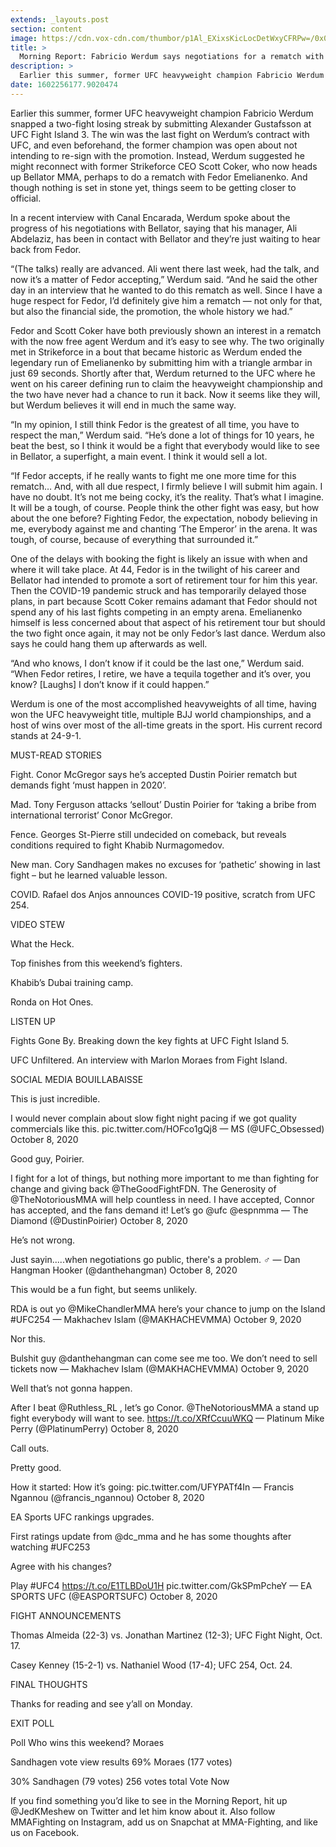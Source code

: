 ```yaml
--- 
extends: _layouts.post 
section: content 
image: https://cdn.vox-cdn.com/thumbor/p1Al_EXixsKicLocDetWxyCFRPw=/0x0:1920x1005/fit-in/1200x630/cdn.vox-cdn.com/uploads/chorus_asset/file/9410735/230_Fabricio_Werdum.jpg 
title: > 
  Morning Report: Fabricio Werdum says negotiations for a rematch with Fedor Emelianenko ‘really are advanced’ 
description: > 
  Earlier this summer, former UFC heavyweight champion Fabricio Werdum snapped a two-fight losing streak by submitting Alexander Gustafsson at UFC Fight Island 3.Instead, Werdum suggested he might reconnect with former Strikeforce CEO Scott Coker, who now heads up Bellator MMA, perhaps to do a rematch with Fedor Emelianenko.Ali went there last week, had the talk, and now it’s a matter of Fedor accepting,” Werdum said.“In my opinion, I still think Fedor is the greatest of all time, you have to respect the man,” Werdum said.Play #UFC4 https://t.co/E1TLBDoU1H pic.twitter.com/GkSPmPcheY — EA SPORTS UFC (@EASPORTSUFC) October 8, 2020FIGHT ANNOUNCEMENTSThomas Almeida (22-3) vs. Jonathan Martinez (12-3); UFC Fight Night, Oct. 17. 
date: 1602256177.9020474 
--- 
```

Earlier this summer, former UFC heavyweight champion Fabricio Werdum snapped a two-fight losing streak by submitting Alexander Gustafsson at UFC Fight Island 3. The win was the last fight on Werdum’s contract with UFC, and even beforehand, the former champion was open about not intending to re-sign with the promotion. Instead, Werdum suggested he might reconnect with former Strikeforce CEO Scott Coker, who now heads up Bellator MMA, perhaps to do a rematch with Fedor Emelianenko. And though nothing is set in stone yet, things seem to be getting closer to official.

In a recent interview with Canal Encarada, Werdum spoke about the progress of his negotiations with Bellator, saying that his manager, Ali Abdelaziz, has been in contact with Bellator and they’re just waiting to hear back from Fedor.

“(The talks) really are advanced. Ali went there last week, had the talk, and now it’s a matter of Fedor accepting,” Werdum said. “And he said the other day in an interview that he wanted to do this rematch as well. Since I have a huge respect for Fedor, I’d definitely give him a rematch — not only for that, but also the financial side, the promotion, the whole history we had.”

Fedor and Scott Coker have both previously shown an interest in a rematch with the now free agent Werdum and it’s easy to see why. The two originally met in Strikeforce in a bout that became historic as Werdum ended the legendary run of Emelianenko by submitting him with a triangle armbar in just 69 seconds. Shortly after that, Werdum returned to the UFC where he went on his career defining run to claim the heavyweight championship and the two have never had a chance to run it back. Now it seems like they will, but Werdum believes it will end in much the same way.

“In my opinion, I still think Fedor is the greatest of all time, you have to respect the man,” Werdum said. “He’s done a lot of things for 10 years, he beat the best, so I think it would be a fight that everybody would like to see in Bellator, a superfight, a main event. I think it would sell a lot.

“If Fedor accepts, if he really wants to fight me one more time for this rematch… And, with all due respect, I firmly believe I will submit him again. I have no doubt. It’s not me being cocky, it’s the reality. That’s what I imagine. It will be a tough, of course. People think the other fight was easy, but how about the one before? Fighting Fedor, the expectation, nobody believing in me, everybody against me and chanting ‘The Emperor’ in the arena. It was tough, of course, because of everything that surrounded it.”

One of the delays with booking the fight is likely an issue with when and where it will take place. At 44, Fedor is in the twilight of his career and Bellator had intended to promote a sort of retirement tour for him this year. Then the COVID-19 pandemic struck and has temporarily delayed those plans, in part because Scott Coker remains adamant that Fedor should not spend any of his last fights competing in an empty arena. Emelianenko himself is less concerned about that aspect of his retirement tour but should the two fight once again, it may not be only Fedor’s last dance. Werdum also says he could hang them up afterwards as well.

“And who knows, I don’t know if it could be the last one,” Werdum said. “When Fedor retires, I retire, we have a tequila together and it’s over, you know? [Laughs] I don’t know if it could happen.”

Werdum is one of the most accomplished heavyweights of all time, having won the UFC heavyweight title, multiple BJJ world championships, and a host of wins over most of the all-time greats in the sport. His current record stands at 24-9-1.

MUST-READ STORIES

Fight. Conor McGregor says he’s accepted Dustin Poirier rematch but demands fight ‘must happen in 2020’.

Mad. Tony Ferguson attacks ‘sellout’ Dustin Poirier for ‘taking a bribe from international terrorist’ Conor McGregor.

Fence. Georges St-Pierre still undecided on comeback, but reveals conditions required to fight Khabib Nurmagomedov.

New man. Cory Sandhagen makes no excuses for ‘pathetic’ showing in last fight – but he learned valuable lesson.

COVID. Rafael dos Anjos announces COVID-19 positive, scratch from UFC 254.

VIDEO STEW

What the Heck.

Top finishes from this weekend’s fighters.

Khabib’s Dubai training camp.

Ronda on Hot Ones.

LISTEN UP

Fights Gone By. Breaking down the key fights at UFC Fight Island 5.

UFC Unfiltered. An interview with Marlon Moraes from Fight Island.

SOCIAL MEDIA BOUILLABAISSE

This is just incredible.

I would never complain about slow fight night pacing if we got quality commercials like this. pic.twitter.com/HOFco1gQj8 — MS (@UFC_Obsessed) October 8, 2020

Good guy, Poirier.

I fight for a lot of things, but nothing more important to me than fighting for change and giving back @TheGoodFightFDN. The Generosity of @TheNotoriousMMA will help countless in need. I have accepted, Connor has accepted, and the fans demand it! Let’s go @ufc @espnmma — The Diamond (@DustinPoirier) October 8, 2020

He’s not wrong.

Just sayin.....when negotiations go public, there's a problem. ‍♂️ — Dan Hangman Hooker (@danthehangman) October 8, 2020

This would be a fun fight, but seems unlikely.

RDA is out yo @MikeChandlerMMA here’s your chance to jump on the Island #UFC254 — Makhachev Islam (@MAKHACHEVMMA) October 9, 2020

Nor this.

Bulshit guy @danthehangman can come see me too. We don’t need to sell tickets now — Makhachev Islam (@MAKHACHEVMMA) October 9, 2020

Well that’s not gonna happen.

After I beat @Ruthless_RL , let’s go Conor. @TheNotoriousMMA a stand up fight everybody will want to see. https://t.co/XRfCcuuWKQ — Platinum Mike Perry (@PlatinumPerry) October 8, 2020

Call outs.

Pretty good.

How it started: How it’s going: pic.twitter.com/UFYPATf4In — Francis Ngannou (@francis_ngannou) October 8, 2020

EA Sports UFC rankings upgrades.

First ratings update from @dc_mma and he has some thoughts after watching #UFC253



Agree with his changes?



Play #UFC4 https://t.co/E1TLBDoU1H pic.twitter.com/GkSPmPcheY — EA SPORTS UFC (@EASPORTSUFC) October 8, 2020

FIGHT ANNOUNCEMENTS

Thomas Almeida (22-3) vs. Jonathan Martinez (12-3); UFC Fight Night, Oct. 17.

Casey Kenney (15-2-1) vs. Nathaniel Wood (17-4); UFC 254, Oct. 24.

FINAL THOUGHTS

Thanks for reading and see y’all on Monday.

EXIT POLL

Poll Who wins this weekend? Moraes

Sandhagen vote view results 69% Moraes (177 votes)

30% Sandhagen (79 votes) 256 votes total Vote Now

If you find something you’d like to see in the Morning Report, hit up @JedKMeshew on Twitter and let him know about it. Also follow MMAFighting on Instagram, add us on Snapchat at MMA-Fighting, and like us on Facebook.